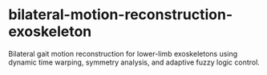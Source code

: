 # bilateral-motion-reconstruction-exoskeleton
Bilateral gait motion reconstruction for lower-limb exoskeletons using dynamic time warping, symmetry analysis, and adaptive fuzzy logic control.
